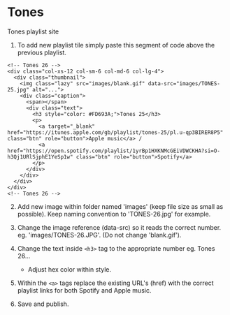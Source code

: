 # Tones

Tones playlist site

1. To add new playlist tile simply paste this segment of code above the previous playlist.

```
<!-- Tones 26 -->
<div class="col-xs-12 col-sm-6 col-md-6 col-lg-4">
  <div class="thumbnail">
    <img class="lazy" src="images/blank.gif" data-src="images/TONES-25.jpg" alt="...">
    <div class="caption">
      <span></span>
      <div class="text">
        <h3 style="color: #FD693A;">Tones 25</h3>
        <p>
          <a target="_blank" href="https://itunes.apple.com/gb/playlist/tones-25/pl.u-qp3BIRER8P5" class="btn" role="button">Apple music</a> /
          <a href="https://open.spotify.com/playlist/1yrBp1HXKNMcGEiVDWCKHA?si=O-h3Qj1URlSjphE1YeSp1w" class="btn" role="button">Spotify</a>
        </p>
      </div>
    </div>
  </div>
</div>
<!-- Tones 26 -->
```

2. Add new image within folder named 'images' (keep file size as small as possible). Keep naming convention to 'TONES-26.jpg' for example.

3. Change the image reference (data-src) so it reads the correct number. eg. 'images/TONES-26.JPG'. (Do not change 'blank.gif').

4. Change the text inside `<h3>` tag to the appropriate number eg. Tones 26...

   - Adjust hex color within style.

5. Within the `<a>` tags replace the existing URL's (href) with the correct playlist links for both Spotify and Apple music.

6. Save and publish.
